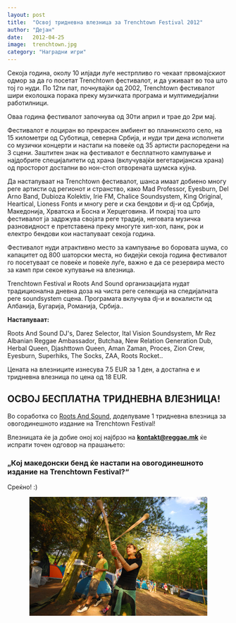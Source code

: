 ```yaml
---
layout: post
title:  "Освој тридневна влезница за Trenchtown Festival 2012"
author: "Дејан"
date:   2012-04-25
image:  trenchtown.jpg
category: "Наградни игри"
---
```


Секоја година, околу 10 илјади луѓе нестрпливо го чекаат првомајскиот одмор за да го посетат Trenchtown фестивалот, и 
да уживаат во тоа што тој го нуди. По 12ти пат, почнувајќи од 2002, Trenchtown фестивалот шири еколошка порака преку 
музичката програма и мултимедијални работилници.

Оваа година фестивалот започнува од 30ти април и трае до 2ри мај.

Фестивалот е лоциран во прекрасен амбиент во планинското село, на 15 километри од Суботица, северна Србија, и нуди три 
дена исполнети со музички концерти и настапи на повеќе од 35 артисти распоредени на 3 сцени. Заштитен знак на фестивалот 
е бесплатното кампување и најдобрите специјалитети од храна (вклучувајќи вегетаријанска храна) од просторот достапни во 
нон-стоп отворената шумска кујна.

Да настапуваат на Trenchtown фестивалот, шанса имаат добиено многу реге артисти од регионот и странство, како Mad 
Professor, Eyesburn, Del Arno Band, Dubioza Kolektiv, Irie FM, Chalice Soundsystem, King Original, Heartical, Lioness 
Fonts и многу реге и ска бендови и dj-и од Србија, Македонија, Хрватска и Босна и Херцеговина. И покрај тоа што 
фестивалот ја задржува својата реге традија, неговата музичка разновидност е претставена преку многуте хип-хоп, панк, 
рок и електро бендови кои настапуваат секоја година.

Фестивалот нуди атрактивно место за кампување во боровата шума, со капацитет од 800 шаторски места, но бидејќи секоја 
година фестивалот го посетуваат се повеќе и повеќе луѓе, важно е да се резервира место за камп при секое купување на 
влезница.

Trenchtown Festival и Roots And Sound организацијата нудат традиционална дневна доза на чиста реге селекција на 
спедијалната реге soundsystem сцена. Програмата вклучува dj-и и вокалисти од Албанија, Бугарија, Романија, Србија..

**Настапуваат:**

Roots And Sound DJ's, Darez Selector, Ital Vision Soundsystem, Mr Rez Albanian Reggae Ambassador, Butchaa, New Relation 
Generation Dub, Herbal Queen, Djashttown Queen, Aman Zaman, Proces, Zion Crew, Eyesburn, Superhiks, The Socks, ZAA, 
Roots Rocket..

Цената на влезниците изнесува 7.5 EUR за 1 ден, а достапна е и тридневна влезница по цена од 18 EUR.

## ОСВОЈ БЕСПЛАТНА ТРИДНЕВНА ВЛЕЗНИЦА!

Во соработка со [Roots And Sound](https://www.facebook.com/rootsandsound), доделуваме 1 тридневна влезница за 
овогодинешното издание на Trenchtown Festival!

Влезницата ќе ја добие оној кој најбрзо на **kontakt@reggae.mk** ќе испрати точен одговор на прашањето:

### „Кој македонски бенд ќе настапи на овогодинешното издание на Trenchtown Festival?“

Среќно! :)

<img style="display: block; margin-left: auto; margin-right: auto;" 
src="/assets/img/posts/PoI5w.jpg" alt="" width="80%">